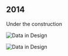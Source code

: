 ## 2014

Under the construction

![Data in Design](https://namjulee.github.io/njs-lab-public/project/2014-screen-lighting/2014-screen-lighting.jpg)

![Data in Design](https://namjulee.github.io/njs-lab-public/project/2014-screen-lighting/2014-screen-lighting-01.jpg)